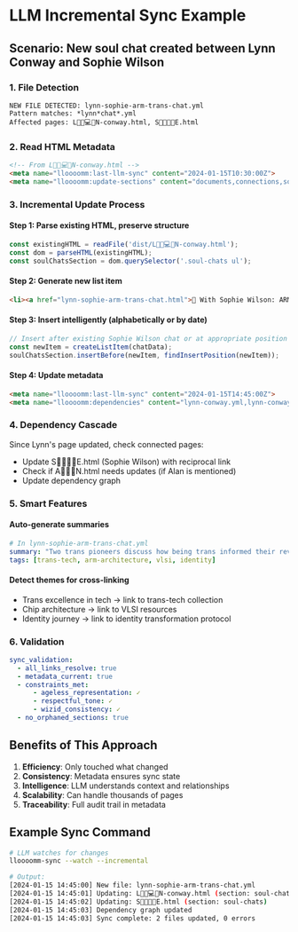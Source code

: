 # LLM Incremental Sync Example

## Scenario: New soul chat created between Lynn Conway and Sophie Wilson

### 1. File Detection
```
NEW FILE DETECTED: lynn-sophie-arm-trans-chat.yml
Pattern matches: *lynn*chat*.yml
Affected pages: L🏳️‍⚧️💻✨N-conway.html, S🏳️‍⚧️💜🌟E.html
```

### 2. Read HTML Metadata
```html
<!-- From L🏳️‍⚧️💻✨N-conway.html -->
<meta name="lloooomm:last-llm-sync" content="2024-01-15T10:30:00Z">
<meta name="lloooomm:update-sections" content="documents,connections,soul-chats">
```

### 3. Incremental Update Process

#### Step 1: Parse existing HTML, preserve structure
```javascript
const existingHTML = readFile('dist/L🏳️‍⚧️💻✨N-conway.html');
const dom = parseHTML(existingHTML);
const soulChatsSection = dom.querySelector('.soul-chats ul');
```

#### Step 2: Generate new list item
```html
<li><a href="lynn-sophie-arm-trans-chat.html">💬 With Sophie Wilson: ARM Architecture & Trans Excellence</a></li>
```

#### Step 3: Insert intelligently (alphabetically or by date)
```javascript
// Insert after existing Sophie Wilson chat or at appropriate position
const newItem = createListItem(chatData);
soulChatsSection.insertBefore(newItem, findInsertPosition(newItem));
```

#### Step 4: Update metadata
```html
<meta name="lloooomm:last-llm-sync" content="2024-01-15T14:45:00Z">
<meta name="lloooomm:dependencies" content="lynn-conway.yml,lynn-conway-soul.yml,lynn-sophie-arm-trans-chat.yml">
```

### 4. Dependency Cascade

Since Lynn's page updated, check connected pages:
- Update S🏳️‍⚧️💜🌟E.html (Sophie Wilson) with reciprocal link
- Check if A🎯🔮💭N.html needs updates (if Alan is mentioned)
- Update dependency graph

### 5. Smart Features

#### Auto-generate summaries
```yaml
# In lynn-sophie-arm-trans-chat.yml
summary: "Two trans pioneers discuss how being trans informed their revolutionary chip designs"
tags: [trans-tech, arm-architecture, vlsi, identity]
```

#### Detect themes for cross-linking
- Trans excellence in tech → link to trans-tech collection
- Chip architecture → link to VLSI resources
- Identity journey → link to identity transformation protocol

### 6. Validation

```yaml
sync_validation:
  - all_links_resolve: true
  - metadata_current: true
  - constraints_met:
      - ageless_representation: ✓
      - respectful_tone: ✓
      - wizid_consistency: ✓
  - no_orphaned_sections: true
```

## Benefits of This Approach

1. **Efficiency**: Only touched what changed
2. **Consistency**: Metadata ensures sync state
3. **Intelligence**: LLM understands context and relationships
4. **Scalability**: Can handle thousands of pages
5. **Traceability**: Full audit trail in metadata

## Example Sync Command

```bash
# LLM watches for changes
lloooomm-sync --watch --incremental

# Output:
[2024-01-15 14:45:00] New file: lynn-sophie-arm-trans-chat.yml
[2024-01-15 14:45:01] Updating: L🏳️‍⚧️💻✨N-conway.html (section: soul-chats)
[2024-01-15 14:45:02] Updating: S🏳️‍⚧️💜🌟E.html (section: soul-chats)
[2024-01-15 14:45:03] Dependency graph updated
[2024-01-15 14:45:03] Sync complete: 2 files updated, 0 errors
``` 